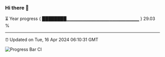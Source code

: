 ### Hi there 👋

⏳ Year progress { ████████▁▁▁▁▁▁▁▁▁▁▁▁▁▁▁▁▁▁▁▁▁▁ } 29.03 %

---

⏰ Updated on Tue, 16 Apr 2024 06:10:31 GMT

![Progress Bar CI](https://github.com/Shyam-Makwana/GitHub-Actions-Demo/workflows/Progress%20Bar%20CI/badge.svg)
